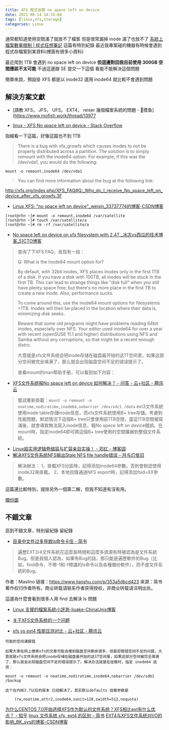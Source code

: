 ```yaml
---
title: XFS 程式出現 no space left on device
date: 2021-06-14 14:33:04
tags: [linux,xfs,storage]
categories: Linux
---
```


通常都知道使用空間滿了就放不了檔案
但是很常漏掉 inode 滿了也放不了
[系統上檔案數量限制 | 程式狂想筆記](https://malagege.github.io/blog/2021/06/02/%E7%B3%BB%E7%B5%B1%E4%B8%8A%E6%AA%94%E6%A1%88%E6%95%B8%E9%87%8F%E9%99%90%E5%88%B6/)
這篇有特別紀錄
最近我專案碰的機器有時候會遇到程式存檔案到某資料(裡面有很多小資料)

<!--more-->


最近爬到 1TB 會遇到 no space left on device
**但這邊對回我目前使用 300GB 空間應該不太可能**
不過這邊跟 SE 提交一下這個
看能不能解決這個問題


簡單來說，預設掛 XFS 都是以 inode32
選用 inode64 就比較不會遇到問題

## 解決方案文獻

* [請教 XFS， JFS， UFS， EXT4， reiser 幾個檔案系統的問題 - 摸鱼](https://www.mofish.work/thread/13977



* [linux - XFS No space left on device - Stack Overflow](https://stackoverflow.com/questions/26036190/xfs-no-space-left-on-device)

指細看一下這篇，好像這篇也不到 1TB

> There is a bug with xfs_growfs which causes inodes to not be properly distributed across a partition. The solution is to simply remount with the inode64 option. For example, if this was the /dev/vda1, you would do the following:

```bash=
mount -o remount,inode64 /dev/vda1
```

> You can find more information about the bug at the following link:

http://xfs.org/index.php/XFS_FAQ#Q:_Why_do_I_receive_No_space_left_on_device_after_xfs_growfs.3F

* [Linux XFS: "no space left on device"_weixin_33737774的博客-CSDN博客](https://blog.csdn.net/weixin_33737774/article/details/85073460)

```
[root@rhn ~]# mount -o remount,inode64 /var/satellite
[root@rhn ~]# touch /var/satellite/a
[root@rhn ~]# rm -rf /var/satellite/a
```

* [No space left on device on xfs filesystem with 2.4T _冰冻vs西瓜的技术博客_51CTO博客](https://blog.51cto.com/molewan/1703109)

> 查询了下XFS FAQ，发现有一段：
>
> Q: What is the inode64 mount option for?
>
> By default, with 32bit inodes, XFS places inodes only in the first 1TB of a disk. If you have a disk with 100TB, all inodes will be stuck in the first TB. This can lead to strange things like "disk full" when you still have plenty space free, but there's no more place in the first TB to create a new inode. Also, performance sucks.
>
> To come around this, use the inode64 mount options for filesystems >1TB. Inodes will then be placed in the location where their data is, minimizing disk seeks.
> 
> Beware that some old programs might have problems reading 64bit inodes, especially over NFS. Your editor used inode64 for over a year with recent (openSUSE 11.1 and higher) distributions using NFS and Samba without any corruptions, so that might be a recent enough distro.
> 
> 
> 大意就是xfs文件系统会把inode存储在磁盘最开始的这1T空间里，如果这部分空间被完全填满了，那么就会出现磁盘空间不足的错误提示了。
> 
> 查看mount的man帮助手册，可以看到如下内容：

* [XFS文件系统报No space left on device 如何解决？ - 问答 - 云+社区 - 腾讯云](https://cloud.tencent.com/developer/ask/23438)

>    嘗試重新掛載：`mount -o remount -o noatime,nodiratime,inode64,nobarrier /dev/vdc1 /data`
> ext3文件系統使用inode table存儲inode信息，而xfs文件系統使用B+ tree存儲。考慮到性能問題，默認情況下這個B+ tree只會使用前1TB空間，當這1TB空間被寫滿後，就會導致無法寫入inode信息，報No spece left on device錯誤。在mount時，指定inode64即可將這個B+ tree使用的空間擴展到整個文件系統。


* [Linux超实用逻辑卷缩容与扩容亲自实操！ - 邓红 - 博客园](https://www.cnblogs.com/DanHog/p/13457291.html)
* [解决XFS文件系统NFS输出Stale NFS file handle错误 – 月与灯依旧](https://www.zhukun.net/archives/8025)

> 解決辦法：
1，掛載XFS分區時，記得添加inode64參數。否則會默認使用inode32來掛載。
2，本地目錄通過NFS export時，記得添加fsid=XX參數。

這篇還比較特別，提除另外一個第二解，但我不知道有沒有用。

[備份圖](https://i.imgur.com/ABk902m.png)


## 不錯文章

逛到不錯文章，特別留紀錄
留紀錄

* [目录中文件过多导致ls命令卡住 - 简书](https://www.jianshu.com/p/353a5dbcd423)

> 遍歷EXT3/4文件系統花這麼長時間和這麼多資源有時被認為是文件系統Bug。但是我個人認為，如果有Bug的話，那只能是遍歷軟件的Bug（比如，find命令、不帶-1和-f標識的ls命令以及各種備份軟件），而不是文件系統的Bug。

作者：Maslino
链接：https://www.jianshu.com/p/353a5dbcd423
来源：简书
著作权归作者所有。商业转载请联系作者获得授权，非商业转载请注明出处。

這邊為什麼會看到很多人用 find 去解決 ls 問題


* [Linux 支援的檔案系統小評測-liuake-ChinaUnix博客](http://m.blog.chinaunix.net/uid-573799-id-2091461.html)

* [关于XFS文件系统的一个问题](https://groups.google.com/g/zh-kernel/c/7qlx4az_yDg)


- [xfs vs ext4 性能压测对比 - 云+社区 - 腾讯云](https://cloud.tencent.com/developer/article/1460643)

```
可能的空间满报错

如果大家在网上搜索xfs的文章可能会搜到磁盘空间剩余很多，但是却报错空间不足的问题，大意就是xfs文件系统会把inode存储在磁盘最开始的这1T空间里，如果这部分空间被完全填满了，那么就会出现磁盘空间不足的错误提示了。解决办法就是在挂载时，指定 inode64 选项：

mount -o remount -o noatime,nodiratime,inode64,nobarrier /dev/sdb1 /backup

这个在内核3.7以后的版本 已经解决了。其实默认defaults 挂载参数是

    (rw,noatime,attr2,inode64,sunit=128,swidth=512,noquota)
```


[为什么CENTOS 7.0开始选择XFS作为默认的文件系统？XFS相比ext有什么优点？ - 知乎](https://www.zhihu.com/question/24413471)
[linux 文件系统 xfs, ext4 的区别 - 简书](https://www.jianshu.com/p/b775498ed1f5)
[EXT4与XFS文件系统对I/O的影响_BK_sys的博客-CSDN博客](https://blog.csdn.net/BK_sys/article/details/112582264)